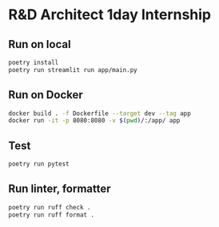 # R&D Architect 1day Internship

## Run on local

```bash
poetry install
poetry run streamlit run app/main.py
```

## Run on Docker

```bash
docker build . -f Dockerfile --target dev --tag app
docker run -it -p 8080:8080 -v $(pwd)/:/app/ app
```

## Test

```bash
poetry run pytest
```

## Run linter, formatter

```bash
poetry run ruff check .
poetry run ruff format .
```
